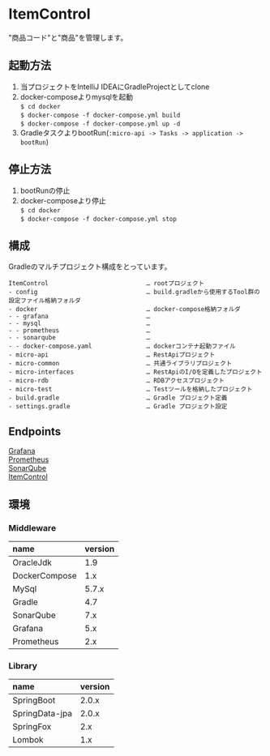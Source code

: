 ItemControl
====

"商品コード"と"商品"を管理します。  

## 起動方法

1. 当プロジェクトをIntelliJ IDEAにGradleProjectとしてclone  
2. docker-composeよりmysqlを起動  
    `$ cd docker`  
    `$ docker-compose -f docker-compose.yml build`  
    `$ docker-compose -f docker-compose.yml up -d`  
3. GradleタスクよりbootRun(`:micro-api -> Tasks -> application -> bootRun`)

## 停止方法

1. bootRunの停止  
2. docker-composeより停止  
    `$ cd docker`  
    `$ docker-compose -f docker-compose.yml stop`
    
## 構成

Gradleのマルチプロジェクト構成をとっています。

```
ItemControl                           … rootプロジェクト
- config                              … build.gradleから使用するTool群の設定ファイル格納フォルダ
- docker                              … docker-compose格納フォルダ
- - grafana                           … 
- - mysql                             … 
- - prometheus                        … 
- - sonarqube                         … 
- - docker-compose.yaml               … dockerコンテナ起動ファイル
- micro-api                           … RestApiプロジェクト
- micro-common                        … 共通ライブラリプロジェクト
- micro-interfaces                    … RestApiのI/Oを定義したプロジェクト
- micro-rdb                           … RDBアクセスプロジェクト
- micro-test                          … Testツールを格納したプロジェクト
- build.gradle                        … Gradle プロジェクト定義
- settings.gradle                     … Gradle プロジェクト設定
```    

## Endpoints

[Grafana][]  
[Prometheus][]  
[SonarQube][]  
[ItemControl][]  

## 環境

### Middleware

| name              | version
| :---------------- | :-------
| OracleJdk         | 1.9
| DockerCompose     | 1.x
| MySql             | 5.7.x
| Gradle            | 4.7 
| SonarQube         | 7.x
| Grafana           | 5.x
| Prometheus        | 2.x

### Library

| name               | version
| :----------------- | :------
| SpringBoot         | 2.0.x
| SpringData-jpa     | 2.0.x
| SpringFox          | 2.x
| Lombok             | 1.x

[Grafana]: http://localhost:3000/      "Grafana"
[ItemControl]: http://localhost:8085/swagger-ui.html     "ItemControl"
[SonarQube]: http://localhost:9000/sonar/     "SonarQube"
[Prometheus]: http://localhost:9090/     "Prometheus"